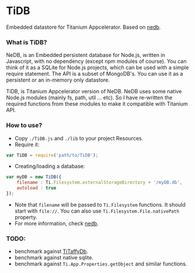 # TiDB
 Embedded datastore for Titanium Appcelerator. Based on [nedb].

### What is TiDB?

NeDB, is an Embedded persistent database for Node.js, written in Javascript,
with no dependency (except npm modules of course). You can think of it as
a SQLite for Node.js projects, which can be used with a simple require
statement. The API is a subset of MongoDB's. You can use it as a persistent or
an in-memory only datastore.

TiDB, is Titanium Appcelerator version of NeDB. NeDB uses some native Node.js
modules (mainly fs, path, util ... etc). So I have re-written the required
functions from these modules to make it compatible with Titanium API.

### How to use?

* Copy ```./TiDB.js``` and ```./lib``` to your project Resources.
* Require it:
```javascript
var TiDB = require('path/to/TiDB');
```
* Creating/loading a database:
```javascript
var myDB = new TiDB({
	filename : Ti.Filesystem.externalStorageDirectory + '/myDB.db',
	autoload : true
});
```
* Note that ```filename``` will be passed to ```Ti.Filesystem``` functions. It
should start with ```file://```. You can also use
```Ti.Filesystem.File.nativePath``` property.
* For more information, check [nedb].

### TODO:

* benchmark against [TiTaffyDb].
* benchmark against native sqlite.
* benchmark against ```Ti.App.Properties.getObject``` and similar functions.

[nedb]:https://github.com/louischatriot/nedb
[TiTaffyDb]:https://github.com/benbahrenburg/TiTaffyDb
